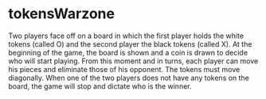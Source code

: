 # tokensWarzone
Two players face off on a board in which the first player holds the white tokens (called O) and the second player the black tokens (called X). At the beginning of the game, the board is shown and a coin is drawn to decide who will start playing. From this moment and in turns, each player can move his pieces and eliminate those of his opponent. The tokens must move diagonally.
When one of the two players does not have any tokens on the board, the game will stop and dictate who is the winner.
